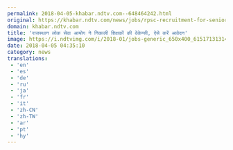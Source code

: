 ```yaml
---
permalink: 2018-04-05-khabar.ndtv.com--648464242.html
original: https://khabar.ndtv.com/news/jobs/rpsc-recruitment-for-senior-teacher-posts-1832960
domain: khabar.ndtv.com
title: 'राजस्थान लोक सेवा आयोग ने निकाली शिक्षकों की वेकेन्सी, ऐसे करें आवेदन'
image: https://i.ndtvimg.com/i/2018-01/jobs-generic_650x400_61517131314.jpg
date: 2018-04-05 04:35:10
category: news
translations: 
 - 'en'
 - 'es'
 - 'de'
 - 'ru'
 - 'ja'
 - 'fr'
 - 'it'
 - 'zh-CN'
 - 'zh-TW'
 - 'ar'
 - 'pt'
 - 'hy'
---
```


